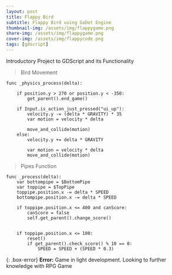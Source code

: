 ```yaml
---
layout: post
title: Flappy Bird
subtitle: Flappy Bird using GoDot Engine
thumbnail-img: /assets/img/flappygame.png
share-img: /assets/img/flappygame.png
cover-img: /assets/img/flappycode.png
tags: [gdscript]
---
```


Introductory Project to GDScript and its Functionality

> Bird Movement

```gdscript
func _physics_process(delta):
	
	if position.y > 270 or position.y < -350:
		get_parent().end_game()
	
	if Input.is_action_just_pressed("ui_up"):
		velocity.y -= (delta * GRAVITY) * 35
		var motion = velocity * delta
		
		move_and_collide(motion)
	else:
		velocity.y += delta * GRAVITY

		var motion = velocity * delta
		move_and_collide(motion)
```

> Pipes Function

```gdscript
func _process(delta):
	var bottompipe = $BottomPipe
	var toppipe = $TopPipe
	toppipe.position.x -= delta * SPEED
	bottompipe.position.x -= delta * SPEED
	
	if toppipe.position.x <= 400 and canScore:
		canScore = false
		self.get_parent().change_score()
		
	
	if toppipe.position.x <= 100:
		reset()
		if get_parent().check_score() % 10 == 0:
			SPEED = SPEED + (SPEED * 0.3)
```

{: .box-error}
**Error:** Game in light development. Looking to further knowledge with RPG Game
